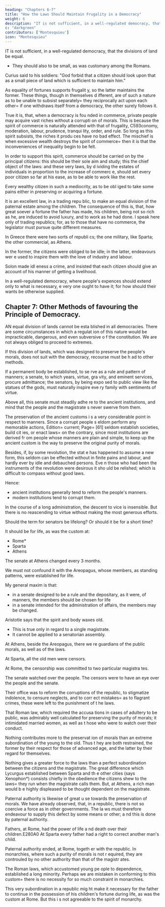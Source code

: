 ```yaml
---
heading: "Chapters 6-7"
title: "How the Laws Should Maintain Frugality in a Democracy"
weight: 6
description: "IT is not sufficient, in a well-regulated democracy, that the divisions of land be equal"
c: "darkgreen"
contributors: ['Montesquieu']
icon: "Montesquieu"
---
```




IT is not sufficient, in a well-regulated democracy, that the divisions of land be equal. 
- They should also to be small, as was customary among the Romans. 

Curius said to his soldiers: "God forbid that a citizen should look upon that as a small piece of land which is sufficient to maintain him."

As equality of fortunes supports frugalit y, so the latter maintains the former. These things, though in themselves d ifferent, are of such a nature as to be unable to subsist separately=  they  reciprocally act upon each other=  if one withdraws itself from a democracy, the other surely follows it.

True it is, that, when a democracy is fou nded in commerce, private people may acquire vast riches without a corrupti on of morals. This is because the spirit of commerce is naturally attended  with that of frugality, C593conomy, moderation, labour, prudence, tranqui lity, order, and rule. So long as this spirit subsists, the riches it produ ces have no bad effect. The mischief is when excessive wealth destroys the  spirit of commerce=  then it is that the inconveniences of inequality begin  to be felt.

In order to support this spirit, commerce should be carried on by the principal citizens: this should be their sole  aim and study; this the chief object of the laws: and these very laws, by d ividing the estates of individuals in proportion to the increase of commerc e, should set every poor citizen so far at his ease, as to be able to work  like the rest. 

Every wealthy citizen in such a mediocrity, as to be obl iged to take some pains either in preserving or acquiring a fortune.

It is an excellent law, in a trading repu blic, to make an equal division of the paternal estate among the children.  The consequence of this is, that, how great soever a fortune the father has made, his children, being not so rich as he, are induced to avoid luxury,  and to work as he had done. I speak here only of trading republics; for, as to those that have no commerce, the legislator must pursue quite different measures.

In Greece there were two sorts of republi cs; the one military, like Sparta; the other commercial, as Athens. 

In the former, the citizens were obliged to be idle; in the latter, endeavours wer e used to inspire them with the love of industry and labour. 

Solon made idl eness a crime, and insisted that each citizen should give an account of his manner of getting a livelihood. 

In a well-regulated democracy, where people's expences should extend only to what is necessary, e very one ought to have it; for how should their wants be otherwise supplied.


## Chapter 7: Other Methods of favouring the Principle of Democracy.

AN equal division of lands cannot be esta blished in all democracies. There are some circumstances in which a regulat ion of this nature would be impracticable, dangerous, and even subversive o f the constitution. We are not always obliged to proceed to extremes. 

If this division of lands, which was designed to preserve the people's morals, does not suit with the democracy, recourse must be h ad to other methods.

If a permanent body be established, to se rve as a rule and pattern of manners; a senate, to which years, virtue, gra vity, and eminent services, procure admittance; the senators, by being expo sed to public view like the statues of the gods, must naturally inspire eve ry family with sentiments of virtue.

Above all, this senate must steadily adhe re to the ancient institutions, and mind that the people and the magistrate s never swerve from them.

The preservation of the ancient customs i s a very considerable point in respect to manners. Since a corrupt people s eldom perform any memorable actions, Edition=  current; Page=  [61] seldom establish societies, build cit ies, or enact laws=  on the contrary, since most institutions are derived fr om people whose manners are plain and simple, to keep up the ancient custom is the way to preserve the original purity of morals.

Besides, if, by some revolution, the stat e has happened to assume a new form, this seldom can be effected without in finite pains and labour, and hardly ever by idle and debauched persons. Eve n those who had been the instruments of the revolution were desirous it sho uld be relished; which is difficult to compass without good laws.

Hence:
- ancient institutions generally tend to reform the people's manners. 
- modern institutions tend to corrupt them. 

In the course of a long administration, the descent to vice is insensible. But there is no reascending to virtue without making the most generous efforts.

Should the term for senators be lifelong? Or should it be for a short time?

It should be for life, as was the custom at:
- Rome*
- Sparta
- Athens


The senate at Athens changed every 3 months. 

We must not confound it with the Areopagus, whose members, as standing patterns, were established for life.

My general maxim is that:
- in a senate designed to be a rule and the depositary, as it were, of manners, the members should be chosen for life
- in a senate intended for the administration of affairs, the members may be changed.

Aristotle says that the spirit and body waxes old. 
- This is true only in regard to a single magistrate. 
- It cannot be applied to a senatorian assembly.

At Athens, beside the Areopagus, there we re guardians of the public morals, as well as of the laws.

At Sparta, all the old men were censors. 

At Rome, the censorship was committed to two particular magistra tes. 

The senate watched over the people. The censors were to have an eye over the people and the senate. 

Their office was to reform the corruptions of the republic, to stigmatize indolence, to censure neglects, and to corr ect mistakes=  as to flagrant crimes, these were left to the punishment of t he laws.

That Roman law, which required the accusa tions in cases of adultery to be public, was admirably well calculated for  preserving the purity of morals; it intimidated married women, as well as t hose who were to watch over their conduct.

Nothing contributes more to the preservat ion of morals than an extreme subordination of the young to the old. Thus t hey are both restrained, the former by their respect for those of advanced  age, and the latter by their regard for themselves.

Nothing gives a greater force to the laws than a perfect subordination between the citizens and the magistrate. The great difference which Lycurgus established between Sparta and th e other cities (says Xenophon*) consists chiefly in the obedience the citizens shew to the laws=  they run when the magistrate calls them. But, at Athens, a rich man would b e highly displeased to be thought dependent on the magistrate.

Paternal authority is likewise of great u se towards the preservation of morals. We have already observed, that, in a republic, there is not so coercive a force as in other governments. The la ws must therefore endeavour to supply this defect by some means or other; a nd this is done by paternal authority.

Fathers, at Rome, had the power of life a nd death over their children.E280A0 At Sparta every father had a right to correct another man's child.

Paternal authority ended, at Rome, togeth er with the republic. In monarchies, where such a purity of morals is not r equired, they are controuled by no other authority than that of the magistr ates.

The Roman laws, which accustomed young pe ople to dependence, established a long minority. Perhaps we are mistaken in conforming to this custom=  there is no necessity for so much constraint in monarchies.

This very subordination in a republic mig ht make it necessary for the father to continue in the possession of his children's fortune during life, as was the custom at Rome. But this i s not agreeable to the spirit of monarchy.
